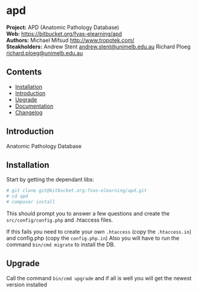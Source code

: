 # apd

__Project:__ APD (Anatomic Pathology Database)  
__Web:__ <https://bitbucket.org/fvas-elearning/apd>  
__Authors:__ Michael Mifsud <http://www.tropotek.com/>  
__Steakholders:__ Andrew Stent <andrew.stent@unimelb.edu.au> Richard Ploeg <richard.ploeg@unimelb.edu.au>


## Contents

- [Installation](#installation)
- [Introduction](#introduction)
- [Upgrade](#upgrade)
- [Documentation](docs/index.md)
- [Changelog](changelog.md)


## Introduction

Anatomic Pathology Database


## Installation

Start by getting the dependant libs:

~~~bash
# git clone git@bitbucket.org:fvas-elearning/apd.git
# cd apd
# composer install
~~~

This should prompt you to answer a few questions and create the `src/config/config.php` and .htaccess files.

If this fails you need to create your own `.htaccess` (copy the `.htaccess.in`) and config.php (copy the `config.php.in`)
Also you will have to run the command `bin/cmd migrate` to install the DB.

## Upgrade

Call the command `bin/cmd upgrade` and if all is well you will get the newest version installed




